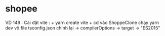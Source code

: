 # shopee

VD 149 : Cài đặt vite : + yarn create vite + cd vào ShoppeClone chạy yarn dev
vô file tsconfig.json chỉnh lại -> compilerOptions -> target -> "ES2015"

